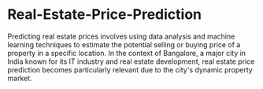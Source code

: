 # Real-Estate-Price-Prediction

Predicting real estate prices involves using data analysis and machine learning techniques to estimate the potential selling or buying price of a property in a specific location. In the context of Bangalore, a major city in India known for its IT industry and real estate development, real estate price prediction becomes particularly relevant due to the city's dynamic property market.
